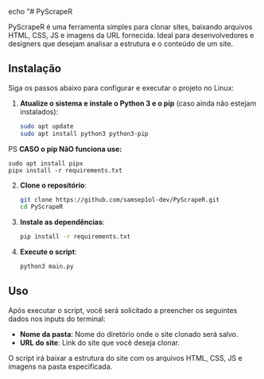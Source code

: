 
echo "# PyScrapeR

PyScrapeR é uma ferramenta simples para clonar sites, baixando arquivos HTML, CSS, JS e imagens da URL fornecida. Ideal para desenvolvedores e designers que desejam analisar a estrutura e o conteúdo de um site.

## Instalação

Siga os passos abaixo para configurar e executar o projeto no Linux:

1. **Atualize o sistema e instale o Python 3 e o pip** (caso ainda não estejam instalados):
   ```bash
   sudo apt update
   sudo apt install python3 python3-pip
   ```
PS **CASO o pip NãO funciona use:**
```
sudo apt install pipx
pipx install -r requirements.txt

```


2. **Clone o repositório**:
   ``` bash
   git clone https://github.com/samsep1ol-dev/PyScrapeR.git
   cd PyScrapeR
   ```

3. **Instale as dependências**:
   ``` bash
   pip install -r requirements.txt
   ```

4. **Execute o script**:
   ``` bash
   python3 main.py
   ```

## Uso

Após executar o script, você será solicitado a preencher os seguintes dados nos inputs do terminal:

- **Nome da pasta**: Nome do diretório onde o site clonado será salvo.
- **URL do site**: Link do site que você deseja clonar.

O script irá baixar a estrutura do site com os arquivos HTML, CSS, JS e imagens na pasta especificada.

